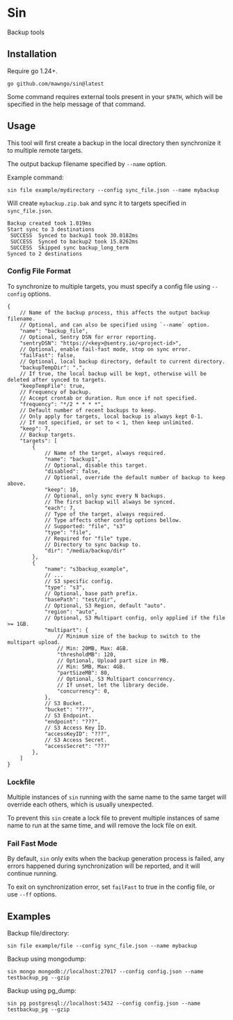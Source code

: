 # Sin

Backup tools

## Installation

Require go 1.24+.

```shell
go github.com/mawngo/sin@latest
```

Some command requires external tools present in your `$PATH`, which will be specified in the help message of that
command.

## Usage

This tool will first create a backup in the local directory then synchronize it to multiple remote targets.

The output backup filename specified by `--name` option.

Example command:

```shell
sin file example/mydirectory --config sync_file.json --name mybackup
```

Will create `mybackup.zip.bak` and sync it to targets specified in `sync_file.json`.

```shell
Backup created took 1.019ms
Start sync to 3 destinations
 SUCCESS  Synced to backup1 took 30.0182ms
 SUCCESS  Synced to backup2 took 15.8262ms
 SUCCESS  Skipped sync backup_long_term
Synced to 2 destinations
```

### Config File Format

To synchronize to multiple targets, you must specify a config
file using `--config` options.

```json5
{
    // Name of the backup process, this affects the output backup filename.
    // Optional, and can also be specified using `--name` option.
    "name": "backup_file",
    // Optional, Sentry DSN for error reporting.
    "sentryDSN": "https://<key>@sentry.io/<project-id>",
    // Optional, enable fail-fast mode, stop on sync error.
    "failFast": false,
    // Optional, local backup directory, default to current directory.
    "backupTempDir": ".",
    // If true, the local backup will be kept, otherwise will be deleted after synced to targets.
    "keepTempFile": true,
    // Frequency of backup.
    // Accept crontab or duration. Run once if not specified. 
    "frequency": "*/2 * * * *",
    // Default number of recent backups to keep.
    // Only apply for targets, local backup is always kept 0-1.
    // If not specified, or set to < 1, then keep unlimited.
    "keep": 7,
    // Backup targets.
    "targets": [
        {
            // Name of the target, always required.
            "name": "backup1",
            // Optional, disable this target.
            "disabled": false,
            // Optional, override the default number of backup to keep above.
            "keep": 10,
            // Optional, only sync every N backups.
            // The first backup will always be synced.
            "each": 7,
            // Type of the target, always required.
            // Type affects other config options bellow. 
            // Supported: "file", "s3"
            "type": "file",
            // Required for "file" type.
            // Directory to sync backup to.
            "dir": "/media/backup/dir"
        },
        {
            "name": "s3backup_example",
            // ...
            // S3 specific config.
            "type": "s3",
            // Optional, base path prefix.
            "basePath": "test/dir",
            // Optional, S3 Region, default "auto".
            "region": "auto",
            // Optional, S3 Multipart config, only applied if the file >= 1GB.
            "multipart": {
                // Minimum size of the backup to switch to the multipart upload.
                // Min: 20MB, Max: 4GB.
                "thresholdMB": 120,
                // Optional, Upload part size in MB.
                // Min: 5MB, Max: 4GB.
                "partSizeMB": 80,
                // Optional, S3 Multipart concurrency.
                // If unset, let the library decide.
                "concurrency": 0,
            },
            // S3 Bucket.
            "bucket": "???",
            // S3 Endpoint.
            "endpoint": "???",
            // S3 Access Key ID.
            "accessKeyID": "???",
            // S3 Access Secret.
            "accessSecret": "???"
        },
    ]
}
```

### Lockfile

Multiple instances of `sin` running with the same name to the same target will override each others,
which is usually unexpected.

To prevent this `sin` create a lock file to prevent multiple instances of same name to run at the same time, and will
remove the lock file on exit.

### Fail Fast Mode

By default, `sin` only exits when the backup generation process is failed, any errors happened during synchronization
will be reported, and it will continue running.

To exit on synchronization error, set `failFast` to true in the config file, or use `--ff` options.

## Examples

Backup file/directory:

```shell
sin file example/file --config sync_file.json --name mybackup
```

Backup using mongodump:

```shell
sin mongo mongodb://localhost:27017 --config config.json --name testbackup_pg --gzip
```

Backup using pg_dump:

```shell
sin pg postgresql://localhost:5432 --config config.json --name testbackup_pg --gzip
```

